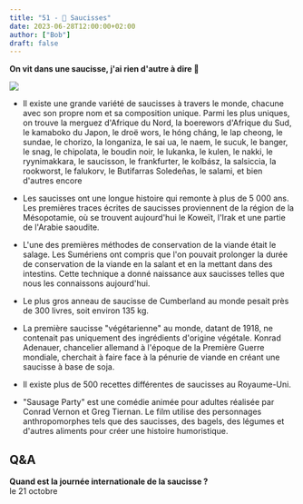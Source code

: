 ```yaml
---
title: "51 - 🌭 Saucisses"
date: 2023-06-28T12:00:00+02:00
author: ["Bob"]
draft: false
---
```


**On vit dans une saucisse, j'ai rien d'autre à dire 🌭**

![](/img/51.jpg)

- Il existe une grande variété de saucisses à travers le monde, chacune avec son propre nom et sa composition unique. Parmi les plus uniques, on trouve la merguez d'Afrique du Nord, la boerewors d'Afrique du Sud, le kamaboko du Japon, le droë wors, le hóng cháng, le lap cheong, le sundae, le chorizo, la longaniza, le sai ua, le naem, le sucuk, le banger, le snag, le chipolata, le boudin noir, le lukanka, le kulen, le nakki, le ryynimakkara, le saucisson, le frankfurter, le kolbász, la salsiccia, la rookworst, le falukorv, le Butifarras Soledeñas, le salami, et bien d'autres encore

- Les saucisses ont une longue histoire qui remonte à plus de 5 000 ans. Les premières traces écrites de saucisses proviennent de la région de la Mésopotamie, où se trouvent aujourd'hui le Koweït, l'Irak et une partie de l'Arabie saoudite.

- L'une des premières méthodes de conservation de la viande était le salage. Les Sumériens ont compris que l'on pouvait prolonger la durée de conservation de la viande en la salant et en la mettant dans des intestins. Cette technique a donné naissance aux saucisses telles que nous les connaissons aujourd'hui.

- Le plus gros anneau de saucisse de Cumberland au monde pesait près de 300 livres, soit environ 135 kg.

- La première saucisse "végétarienne" au monde, datant de 1918, ne contenait pas uniquement des ingrédients d'origine végétale. Konrad Adenauer, chancelier allemand à l'époque de la Première Guerre mondiale, cherchait à faire face à la pénurie de viande en créant une saucisse à base de soja.

- Il existe plus de 500 recettes différentes de saucisses au Royaume-Uni.
  
- "Sausage Party" est une comédie animée pour adultes réalisée par Conrad Vernon et Greg Tiernan. Le film utilise des personnages anthropomorphes tels que des saucisses, des bagels, des légumes et d'autres aliments pour créer une histoire humoristique.  

## Q&A

**Quand est la journée internationale de la saucisse ?**  
le 21 octobre
